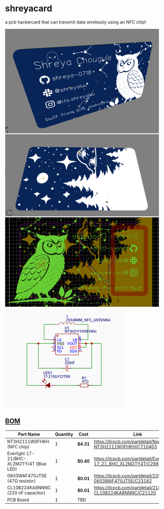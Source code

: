 # shreyacard
a pcb hackercard that can transmit data wirelessly using an NFC chip!

![front](images/front.png)
![back](images/back.png)
![pcb](images/pcb.png)
![schematic](images/schematic.png)

## <ins>**BOM**</ins>
|Part Name      |Quantity |Cost   |Link |
| ------------- |-------- |------ |----|
| NT3H2111W0FHKH (NFC chip) |  1       |**$4.31**  |https://jlcpcb.com/partdetail/NxpSemicon-NT3H2111W0FHKH/C710403|
| Everlight 17-21/BHC-XL2M2TY/4T (Blue LED) |  1       |**$0.40**  |https://jlcpcb.com/partdetail/EverlightElec-17_21_BHC_XL2M2TY4T/C2986040 |
| 0603WAF470JT5E (47Ω resistor)| 1 | **$0.01** |https://jlcpcb.com/partdetail/23909-0603WAF470JT5E/C23182|    
| CL10B224KA8NNNC (220 nF capacitor) |1 |**$0.01**|https://jlcpcb.com/partdetail/21832-CL10B224KA8NNNC/C21120 |
|PCB Board |1 |TBD |